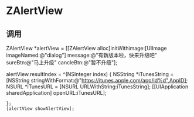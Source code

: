 # ZAlertView 
## 调用
  ZAlertView *alertView = [[ZAlertView alloc]initWithimage:[UIImage imageNamed:@"dialog"] message:@"有新版本啦，快来升级吧" sureBtn:@"马上升级" cancleBtn:@"暂不升级"]; <br />

   alertView.resultIndex = ^(NSInteger index) {
        NSString *iTunesString = [NSString stringWithFormat:@"https://itunes.apple.com/app/id%d",AppID];
        NSURL *iTunesURL = [NSURL URLWithString:iTunesString];
        [[UIApplication sharedApplication] openURL:iTunesURL]; 

    };
    [alertView showAlertView]; 

